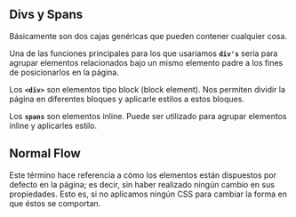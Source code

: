 ## Divs y Spans
Básicamente son dos cajas genéricas que pueden contener cualquier cosa.

Una de las funciones principales para los que usariamos **`div's`** sería para agrupar elementos relacionados bajo un mismo elemento padre a los fines de posicionarlos en la página.

Los **`<div>`** son elementos tipo block (block element). Nos permiten dividir la página en diferentes bloques y aplicarle estilos a estos bloques.

Los **`spans`** son elementos inline. Puede ser utilizado para agrupar elementos inline y aplicarles estilo.

## Normal Flow
Este término hace referencia a cómo los elementos están dispuestos por defecto en la página; es decir, sin haber realizado ningún cambio en sus propiedades. Esto es, si no aplicamos ningún CSS para cambiar la forma en que éstos se comportan.




